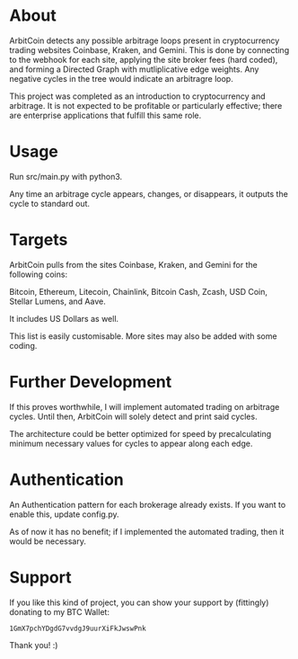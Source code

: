# About
ArbitCoin detects any possible arbitrage loops present in cryptocurrency trading websites Coinbase, Kraken, and Gemini.
This is done by connecting to the webhook for each site, applying the site broker fees (hard coded), and forming a Directed Graph with mutliplicative edge weights.
Any negative cycles in the tree would indicate an arbitragre loop.

This project was completed as an introduction to cryptocurrency and arbitrage.
It is not expected to be profitable or particularly effective;
there are enterprise applications that fulfill this same role.

# Usage

Run src/main.py with python3.

Any time an arbitrage cycle appears, changes, or disappears, it outputs the cycle to standard out.

# Targets

ArbitCoin pulls from the sites Coinbase, Kraken, and Gemini for the following  coins:

Bitcoin, Ethereum, Litecoin, Chainlink, Bitcoin Cash, Zcash, USD Coin, Stellar Lumens, and Aave.

It includes US Dollars as well.

This list is easily customisable. More sites may also be added with some coding.

# Further Development

If this proves worthwhile, I will implement automated trading on arbitrage cycles.
Until then, ArbitCoin will solely detect and print said cycles.

The architecture could be better optimized for speed by precalculating minimum necessary values for cycles to appear along each edge.

# Authentication

An Authentication pattern for each brokerage already exists. If you want to enable this, update config.py.

As of now it has no benefit; if I implemented the automated trading, then it would be necessary.

# Support

If you like this kind of project, you can show your support by (fittingly) donating to my BTC Wallet:
```
1GmX7pchYDgdG7vvdgJ9uurXiFkJwswPnk
```

Thank you! :)
